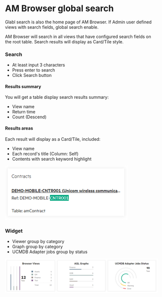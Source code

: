# AM Browser global search

Glabl search is also the home page of AM Browser. If Admin user defined views with search fields, global search enable.

AM Browser will search in all views that have configured search fields on the root table. Search results will display as Card/Tile style.

### Search
- At least input 3 characters
- Press enter to search
- Click Search button

#### Results summary
You will get a table display search results summary:

- View name
- Return time
- Count (Descend)

#### Results areas
Each result will display as a Card/Tile, included: 
- View name
- Each record's title (Column: Self)
- Contents with search keyword highlight

![Card](img/card.png)

### Widget

- Viewer group by category
- Graph group by category
- UCMDB Adapter jobs group by status

![Widgets](img/widgets.png)